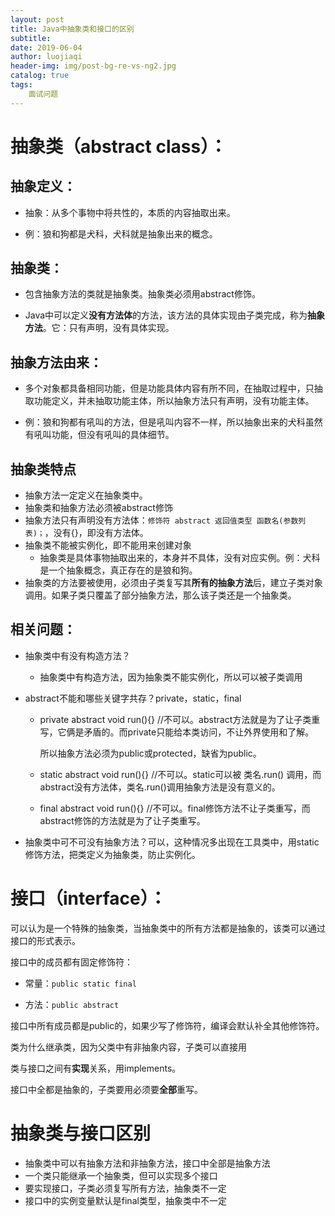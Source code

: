 ```yaml
---
layout: post                          
title: Java中抽象类和接口的区别                            
subtitle:                             
date: 2019-06-04                      
author: luojiaqi                      
header-img: img/post-bg-re-vs-ng2.jpg 
catalog: true                         
tags:                                 
    面试问题                             
---
```


# 抽象类（abstract class）：

## 抽象定义：

+ 抽象：从多个事物中将共性的，本质的内容抽取出来。

+ 例：狼和狗都是犬科，犬科就是抽象出来的概念。

## 抽象类：

+ 包含抽象方法的类就是抽象类。抽象类必须用abstract修饰。

+ Java中可以定义**没有方法体**的方法，该方法的具体实现由子类完成，称为**抽象方法**。它：只有声明，没有具体实现。

## 抽象方法由来：

+ 多个对象都具备相同功能，但是功能具体内容有所不同，在抽取过程中，只抽取功能定义，并未抽取功能主体，所以抽象方法只有声明，没有功能主体。

+ 例：狼和狗都有吼叫的方法，但是吼叫内容不一样，所以抽象出来的犬科虽然有吼叫功能，但没有吼叫的具体细节。

## 抽象类特点

+ 抽象方法一定定义在抽象类中。
+ 抽象类和抽象方法必须被abstract修饰
+ 抽象方法只有声明没有方法体：`修饰符 abstract 返回值类型 函数名(参数列表)；`，没有{}，即没有方法体。
+ 抽象类不能被实例化，即不能用来创建对象
  + 抽象类是具体事物抽取出来的，本身并不具体，没有对应实例。例：犬科是一个抽象概念，真正存在的是狼和狗。
+ 抽象类的方法要被使用，必须由子类复写其**所有的抽象方法**后，建立子类对象调用。如果子类只覆盖了部分抽象方法，那么该子类还是一个抽象类。

## 相关问题：

+ 抽象类中有没有构造方法？

  + 抽象类中有构造方法，因为抽象类不能实例化，所以可以被子类调用

+ abstract不能和哪些关键字共存？private，static，final

  + private abstract void run(){} //不可以。abstract方法就是为了让子类重写，它俩是矛盾的。而private只能给本类访问，不让外界使用和了解。 

    所以抽象方法必须为public或protected，缺省为public。

  + static abstract void run(){} //不可以。static可以被 类名.run() 调用，而abstract没有方法体，类名.run()调用抽象方法是没有意义的。 

  + final  abstract void run(){} //不可以。final修饰方法不让子类重写，而abstract修饰的方法就是为了让子类重写。

+ 抽象类中可不可没有抽象方法？可以，这种情况多出现在工具类中，用static修饰方法，把类定义为抽象类，防止实例化。

   

# 接口（interface）：

可以认为是一个特殊的抽象类，当抽象类中的所有方法都是抽象的，该类可以通过接口的形式表示。

接口中的成员都有固定修饰符：

+ 常量：`public static final`

+ 方法：`public abstract`

接口中所有成员都是public的，如果少写了修饰符，编译会默认补全其他修饰符。



类为什么继承类，因为父类中有非抽象内容，子类可以直接用

类与接口之间有**实现**关系，用implements。

接口中全都是抽象的，子类要用必须要**全部**重写。



# 抽象类与接口区别

+ 抽象类中可以有抽象方法和非抽象方法，接口中全部是抽象方法
+ 一个类只能继承一个抽象类，但可以实现多个接口
+ 要实现接口，子类必须复写所有方法，抽象类不一定
+ 接口中的实例变量默认是final类型，抽象类中不一定